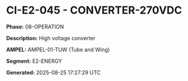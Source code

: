 # CI-E2-045 - CONVERTER-270VDC

**Phase:** 08-OPERATION

**Description:** High voltage converter

**AMPEL:** AMPEL-01-TUW (Tube and Wing)

**Segment:** E2-ENERGY

**Generated:** 2025-08-25 17:27:29 UTC
